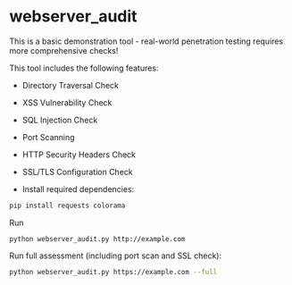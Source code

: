 # webserver_audit
This is a basic demonstration tool - real-world penetration testing requires more comprehensive checks!

This tool includes the following features:
- Directory Traversal Check
- XSS Vulnerability Check
- SQL Injection Check
- Port Scanning
- HTTP Security Headers Check
- SSL/TLS Configuration Check

- Install required dependencies:
```bash
pip install requests colorama
```

Run

```
python webserver_audit.py http://example.com
```

Run full assessment (including port scan and SSL check):
```bash
python webserver_audit.py https://example.com --full
```
